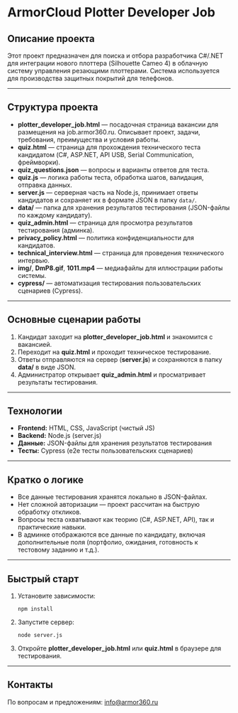 # ArmorCloud Plotter Developer Job

## Описание проекта

Этот проект предназначен для поиска и отбора разработчика C#/.NET для интеграции нового плоттера (Silhouette Cameo 4) в облачную систему управления резающими плоттерами. Система используется для производства защитных покрытий для телефонов.

---

## Структура проекта

- **plotter_developer_job.html** — посадочная страница вакансии для размещения на job.armor360.ru. Описывает проект, задачи, требования, преимущества и условия работы.
- **quiz.html** — страница для прохождения технического теста кандидатом (C#, ASP.NET, API USB, Serial Communication, фреймворки).
- **quiz_questions.json** — вопросы и варианты ответов для теста.
- **quiz.js** — логика работы теста, обработка шагов, валидация, отправка данных.
- **server.js** — серверная часть на Node.js, принимает ответы кандидатов и сохраняет их в формате JSON в папку `data/`.
- **data/** — папка для хранения результатов тестирования (JSON-файлы по каждому кандидату).
- **quiz_admin.html** — страница для просмотра результатов тестирования (админка).
- **privacy_policy.html** — политика конфиденциальности для кандидатов.
- **technical_interview.html** — страница для проведения технического интервью.
- **img/**, **DmP8.gif**, **1011.mp4** — медиафайлы для иллюстрации работы системы.
- **cypress/** — автоматизация тестирования пользовательских сценариев (Cypress).

---

## Основные сценарии работы

1. Кандидат заходит на **plotter_developer_job.html** и знакомится с вакансией.
2. Переходит на **quiz.html** и проходит техническое тестирование.
3. Ответы отправляются на сервер (**server.js**) и сохраняются в папку **data/** в виде JSON.
4. Администратор открывает **quiz_admin.html** и просматривает результаты тестирования.

---

## Технологии

- **Frontend:** HTML, CSS, JavaScript (чистый JS)
- **Backend:** Node.js (server.js)
- **Данные:** JSON-файлы для хранения результатов тестирования
- **Тесты:** Cypress (e2e тесты пользовательских сценариев)

---

## Кратко о логике

- Все данные тестирования хранятся локально в JSON-файлах.
- Нет сложной авторизации — проект рассчитан на быструю обработку откликов.
- Вопросы теста охватывают как теорию (C#, ASP.NET, API), так и практические навыки.
- В админке отображаются все данные по кандидату, включая дополнительные поля (портфолио, ожидания, готовность к тестовому заданию и т.д.).

---

## Быстрый старт

1. Установите зависимости:
   ```
   npm install
   ```
2. Запустите сервер:
   ```
   node server.js
   ```
3. Откройте **plotter_developer_job.html** или **quiz.html** в браузере для тестирования.

---

## Контакты

По вопросам и предложениям: info@armor360.ru 